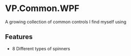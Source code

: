 # VP.Common.WPF

A growing collection of common controls I find myself using

## Features

- 8 Different types of spinners
